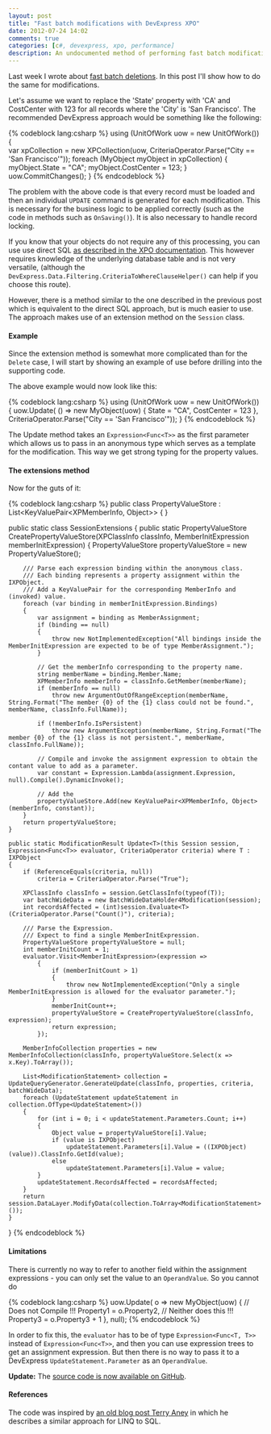 ```yaml
---
layout: post
title: "Fast batch modifications with DevExpress XPO"
date: 2012-07-24 14:02
comments: true
categories: [c#, devexpress, xpo, performance]
description: An undocumented method of performing fast batch modifications with DevExpress XPO.
---
```

Last week I wrote about [fast batch deletions](/fast-batch-deletions-with-devexpress-xpo/). In this post I'll show how to do the same for modifications.

Let's assume we want to replace the 'State' property with 'CA' and CostCenter with 123 for all records where the 'City' is 'San Francisco'.  The recommended DevExpress approach would be something like the following:

{% codeblock lang:csharp %}
using (UnitOfWork uow = new UnitOfWork())
{	
	var xpCollection = new XPCollection<MyObject>(uow, CriteriaOperator.Parse("City == 'San Francisco'"));
    foreach (MyObject myObject in xpCollection)
    {
        myObject.State = "CA";
        myObject.CostCenter = 123;
    }
    uow.CommitChanges();
}
{% endcodeblock %}

The problem with the above code is that every record must be loaded and then an individual `UPDATE` command is generated for each modification.  This is necessary for the business logic to be applied correctly (such as the code in methods such as `OnSaving()`). It is also necessary to handle record locking.

If you know that your objects do not require any of this processing, you can use use direct SQL [as described in the XPO documentation](http://documentation.devexpress.com/#XPO/CustomDocument8914). This however requires knowledge of the underlying database table and is not very versatile, (although the `DevExpress.Data.Filtering.CriteriaToWhereClauseHelper()` can help if you choose this route).

However, there is a method similar to the one described in the previous post which is equivalent to the direct SQL approach, but is much easier to use. The approach makes use of an extension method on the `Session` class.

#### Example ####
Since the extension method is somewhat more complicated than for the `Delete` case, I will start by showing an example of use before drilling into the supporting code.

The above example would now look like this:

{% codeblock lang:csharp %}
using (UnitOfWork uow = new UnitOfWork())
{
	uow.Update<MyObject>(
        () => new MyObject(uow) 
                  { 
                     State = "CA", 
                     CostCenter = 123 
                  }, 
        CriteriaOperator.Parse("City == 'San Francisco'"));
}
{% endcodeblock %}

The Update<T> method takes an `Expression<Func<T>>` as the first parameter which allows us to pass in an anonymous type which serves as a template for the modification. This way we get strong typing for the property values.

#### The extensions method ####
Now for the guts of it:

{% codeblock lang:csharp %}
public class PropertyValueStore : List<KeyValuePair<XPMemberInfo, Object>>
{
}

public static class SessionExtensions
{
    public static PropertyValueStore CreatePropertyValueStore(XPClassInfo classInfo, MemberInitExpression memberInitExpression)
    {
        PropertyValueStore propertyValueStore = new PropertyValueStore();

        /// Parse each expression binding within the anonymous class.  
        /// Each binding represents a property assignment within the IXPObject.
        /// Add a KeyValuePair for the corresponding MemberInfo and (invoked) value.
        foreach (var binding in memberInitExpression.Bindings)
        {
            var assignment = binding as MemberAssignment;
            if (binding == null)
            {
                throw new NotImplementedException("All bindings inside the MemberInitExpression are expected to be of type MemberAssignment.");
            }

            // Get the memberInfo corresponding to the property name.
            string memberName = binding.Member.Name;
            XPMemberInfo memberInfo = classInfo.GetMember(memberName);
            if (memberInfo == null)
                throw new ArgumentOutOfRangeException(memberName, String.Format("The member {0} of the {1} class could not be found.", memberName, classInfo.FullName));

            if (!memberInfo.IsPersistent)
                throw new ArgumentException(memberName, String.Format("The member {0} of the {1} class is not persistent.", memberName, classInfo.FullName));

            // Compile and invoke the assignment expression to obtain the contant value to add as a parameter.
            var constant = Expression.Lambda(assignment.Expression, null).Compile().DynamicInvoke();
            
            // Add the 
            propertyValueStore.Add(new KeyValuePair<XPMemberInfo, Object>(memberInfo, constant));
        }
        return propertyValueStore;
    }

    public static ModificationResult Update<T>(this Session session, Expression<Func<T>> evaluator, CriteriaOperator criteria) where T : IXPObject
    {
        if (ReferenceEquals(criteria, null))
            criteria = CriteriaOperator.Parse("True");

        XPClassInfo classInfo = session.GetClassInfo(typeof(T));
        var batchWideData = new BatchWideDataHolder4Modification(session);
        int recordsAffected = (int)session.Evaluate<T>(CriteriaOperator.Parse("Count()"), criteria);

        /// Parse the Expression.
        /// Expect to find a single MemberInitExpression.
        PropertyValueStore propertyValueStore = null;
        int memberInitCount = 1;
        evaluator.Visit<MemberInitExpression>(expression =>
            {
                if (memberInitCount > 1)
                {
                    throw new NotImplementedException("Only a single MemberInitExpression is allowed for the evaluator parameter.");
                }
                memberInitCount++;
                propertyValueStore = CreatePropertyValueStore(classInfo, expression);
                return expression;
            });

        MemberInfoCollection properties = new MemberInfoCollection(classInfo, propertyValueStore.Select(x => x.Key).ToArray());

        List<ModificationStatement> collection = UpdateQueryGenerator.GenerateUpdate(classInfo, properties, criteria, batchWideData);
        foreach (UpdateStatement updateStatement in collection.OfType<UpdateStatement>())
        {
            for (int i = 0; i < updateStatement.Parameters.Count; i++)
            {
                Object value = propertyValueStore[i].Value;
                if (value is IXPObject)
                    updateStatement.Parameters[i].Value = ((IXPObject)(value)).ClassInfo.GetId(value);
                else
                    updateStatement.Parameters[i].Value = value;
            }
            updateStatement.RecordsAffected = recordsAffected;
        }
        return session.DataLayer.ModifyData(collection.ToArray<ModificationStatement>());
    }
}
{% endcodeblock %}

#### Limitations ####
There is currently no way to refer to another field within the assignment expressions - you can only set the value to an `OperandValue`.  So you cannot do

{% codeblock lang:csharp %}
	uow.Update<MyObject>(
        o => new MyObject(uow) 
                  { 
                     // Does not Compile !!!
                     Property1 = o.Property2,
                     // Neither does this !!!
                     Property3 = o.Property3 + 1
                  }, 
        null);
{% endcodeblock %}

In order to fix this, the `evaluator` has to be of type `Expression<Func<T, T>>` instead of `Expression<Func<T>>`, and then you can use expression trees to get an assignment expression. But then there is no way to pass it to a DevExpress `UpdateStatement.Parameter` as an `OperandValue`.

**Update:** The [source code is now available on GitHub](https://github.com/ZeroSharp/XpoBatch).

#### References ####
The code was inspired by [an old blog post Terry Aney](http://www.aneyfamily.com/terryandann/post/2008/04/Batch-Updates-and-Deletes-with-LINQ-to-SQL.aspx) in which he describes a similar approach for LINQ to SQL. 

